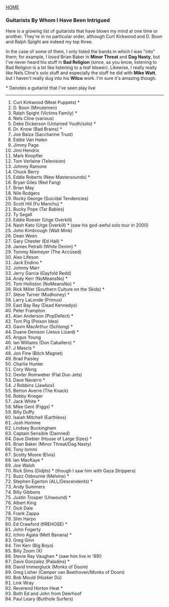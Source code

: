 <br>
<a href="/">HOME</a>

### Guitarists By Whom I Have Been Intrigued

Here is a growing list of guitarists that have blown my mind at one time or another. They're in no particular order, although Curt Kirkwood and D. Boon and Ralph Spight are indeed my top three.

In the case of some of them, I only listed the bands in which I was "into" them; for example, I _loved_ Brian Baker in **Minor Threat** and **Dag Nasty**, but I've never heard his stuff in **Bad Religion** (since, as you know, listening to Bad Religion is a lot like listening to a leaf blower). Likewise, I really really like Nels Cline's solo stuff and especially the stuff he did with **Mike Watt**, but I haven't really dug into his **Wilco** work. I'm sure it's amazing though.

\* Denotes a guitarist that I've seen play live

---

1. Curt Kirkwood (Meat Puppets) *
1. D. Boon (Minutemen)
1. Ralph Spight (Victims Family) *
3. Nels Cline (various)
4. Deke Dickerson (Untamed Youth/solo) *
5. Dr. Know (Bad Brains) *
6. Joe Baiza (Saccharine Trust)
7. Eddie Van Halen
8. Jimmy Page
9. Jimi Hendrix
10. Mark Knopfler
11. Tom Verlaine (Television)
12. Johnny Ramone
13. Chuck Berry
14. Eddie Roberts (New Mastersounds) *
15. Bryan Giles (Red Fang)
16. Brian May
17. Nile Rodgers
18. Rocky George (Suicidal Tendencies)
19. Scott Hill (Fu Manchu) * 
20. Bucky Pope (Tar Babies)
21. Ty Segall
22. Eddie Roeser (Urge Overkill)
23. Nash Kato (Urge Overkill) * (saw his god-awful solo tour in 2000)
24. John Kimbrough (Walt Mink)
25. Dean Ween
26. Gary Chester (Ed Hall) *
27. James Petralli (White Denim) *
28. Tommy Niemeyer (The Accüsed)
29. Alex Lifeson
30. Jack Endino *
31. Johnny Marr
32. Jerry Garcia (Gayfold Redd)
33. Andy Kerr (NoMeansNo) *
34. Tom Holliston (NoMeansNo) *
35. Rick Miller (Southern Culture on the Skids) *
36. Steve Turner (Mudhoney) *
37. Larry LaLonde (Primus)
38. East Bay Ray (Dead Kennedys)
39. Peter Frampton
40. Alan Anderson (PopDefect) *
41. Tom Pig (Poison Idea)
42. Gavin MacArthur (Schlong) *
43. Duane Denison (Jesus Lizard) *
44. Angus Young
45. Ian Williams (Don Caballero) *
46. J Mascis *
47. Jon Fine (Bitch Magnet)
48. Brad Paisley
49. Charlie Hunter
50. Cory Wong
51. Dexter Romweber (Flat Duo Jets)
52. Dave Navarro *
53. J Robbins (Jawbox)
54. Berton Averre (The Knack)
55. Robby Krieger
56. Jack White *
57. Mike Gent (Figgs) *
58. Billy Duffy
59. Isaiah Mitchell (Earthless)
60. Josh Homme
61. Lindsey Buckingham
62. Captain Sensible (Damned)
63. Dave Diebler (House of Large Sizes) *
64. Brian Baker (Minor Threat/Dag Nasty)
65. Tony Iommi
66. Scotty Moore (Elvis)
67. Ian MacKaye *
68. Joe Walsh
69. Rick Sims (Didjits) * (though I saw him with Gaza Strippers)
70. Buzz Osbourne (Melvins) * 
71. Stephen Egerton (ALL/Descendents) *
72. Andy Summers
73. Billy Gibbons
74. Justin Trosper (Unwound) *
75. Albert King
76. Dick Dale
77. Frank Zappa
78. Slim Harpo
80. Ed Crawford (fIREHOSE) *
81. John Fogerty
82. Ichiro Agata (Melt Banana) *
83. Greg Ginn
84. Tim Kerr (Big Boys)
85. Billy Zoom (X)
86. Stevie Ray Vaughan * (saw him live in '89!)
87. Dave Gonzalez (Paladins) *
88. David Immergluck (Monks of Doom)
89. Greg Lisher (Camper van Beethoven/Monks of Doom)
90. Bob Mould (Hüsker Dü)
91. Link Wray
92. Reverend Horton Heat *
93. Both Ed and John from Deerhoof
94. Paul Leary (Butthole Surfers)
